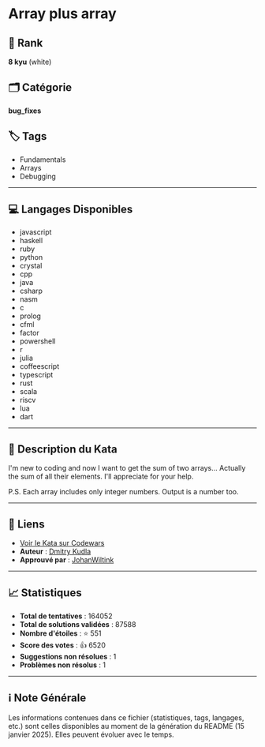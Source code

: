 # Array plus array

## 🏅 Rank
**8 kyu** (white)

## 🗂️ Catégorie
**bug_fixes**

## 🏷️ Tags
- Fundamentals
- Arrays
- Debugging

---

## 💻 Langages Disponibles
- javascript
- haskell
- ruby
- python
- crystal
- cpp
- java
- csharp
- nasm
- c
- prolog
- cfml
- factor
- powershell
- r
- julia
- coffeescript
- typescript
- rust
- scala
- riscv
- lua
- dart

---

## 📜 Description du Kata

I'm new to coding and now I want to get the sum of two arrays... Actually the sum of all their elements. I'll appreciate for your help.

P.S. Each array includes only integer numbers. Output is a number too.

---

## 🔗 Liens
- [Voir le Kata sur Codewars](https://www.codewars.com/kata/5a2be17aee1aaefe2a000151)
- **Auteur** : [Dmitry Kudla](https://www.codewars.com/users/Dmitry%20Kudla)
- **Approuvé par** : [JohanWiltink](https://www.codewars.com/users/JohanWiltink)

---

## 📈 Statistiques
- **Total de tentatives** : 164052
- **Total de solutions validées** : 87588
- **Nombre d'étoiles** : ⭐ 551
- **Score des votes** : 👍 6520
- **Suggestions non résolues** : 1
- **Problèmes non résolus** : 1

---

## ℹ️ Note Générale
Les informations contenues dans ce fichier (statistiques, tags, langages, etc.) sont celles disponibles au moment de la génération du README (15 janvier 2025). Elles peuvent évoluer avec le temps.
